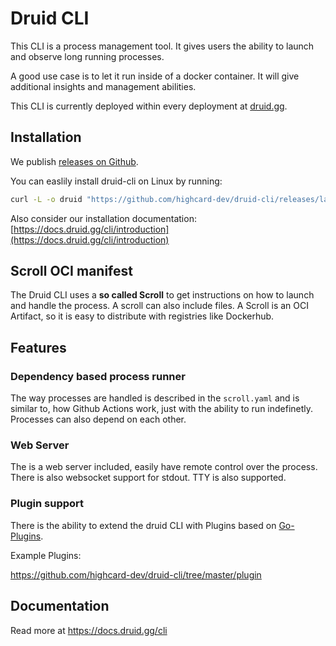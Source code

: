 # Druid CLI

This CLI is a process management tool.
It gives users the ability to launch and observe long running processes.

A good use case is to let it run inside of a docker container. It will give additional insights and management abilities.

This CLI is currently deployed within every deployment at [druid.gg](https://druid.gg).

## Installation

We publish [releases on Github](https://github.com/highcard-dev/druid-cli/releases).

You can easlily install druid-cli on Linux by running:

```bash
curl -L -o druid "https://github.com/highcard-dev/druid-cli/releases/latest/download/druid" && sudo install -c -m 0755 druid /usr/local/bin
```

Also consider our installation documentation: [https://docs.druid.gg/cli/introduction](https://docs.druid.gg/cli/introduction)

## Scroll OCI manifest

The Druid CLI uses a **so called Scroll** to get instructions on how to launch and handle the process.
A scroll can also include files.
A Scroll is an OCI Artifact, so it is easy to distribute with registries like Dockerhub.

## Features

### Dependency based process runner

The way processes are handled is described in the `scroll.yaml` and is similar to, how Github Actions work, just with the ability to run indefinetly.
Processes can also depend on each other.

### Web Server

The is a web server included, easily have remote control over the process.
There is also websocket support for stdout. TTY is also supported.

### Plugin support

There is the ability to extend the druid CLI with Plugins based on [Go-Plugins](https://github.com/hashicorp/go-plugin).

Example Plugins:

https://github.com/highcard-dev/druid-cli/tree/master/plugin

## Documentation

Read more at https://docs.druid.gg/cli
